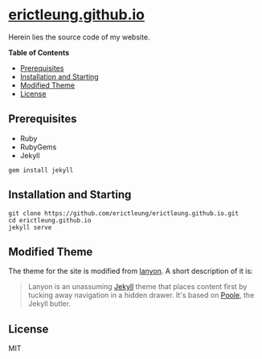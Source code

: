 # [erictleung.github.io](https://erictleung.github.io)

Herein lies the source code of my website.

**Table of Contents**

- [Prerequisites](#prerequisites)
- [Installation and Starting](#installation-and-starting)
- [Modified Theme](#modified-theme)
- [License](#license)


## Prerequisites

- Ruby
- RubyGems
- Jekyll

```shell
gem install jekyll
```


## Installation and Starting

```shell
git clone https://github.com/erictleung/erictleung.github.io.git
cd erictleung.github.io
jekyll serve
```


## Modified Theme

The theme for the site is modified from [lanyon][lanyon]. A short description
of it is:

> Lanyon is an unassuming [Jekyll](http://jekyllrb.com) theme that places
> content first by tucking away navigation in a hidden drawer. It's based on
> [Poole](http://getpoole.com), the Jekyll butler.

[lanyon]: https://github.com/poole/lanyon


## License

MIT
